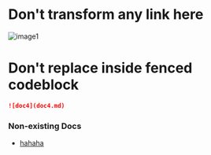 # Don't transform any link here

![image1](assets/image1.png)

# Don't replace inside fenced codeblock
```md
![doc4](doc4.md)
```

### Non-existing Docs
- [hahaha](hahaha.md)
